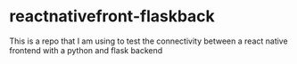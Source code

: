 # reactnativefront-flaskback
This is a repo that I am using to test the connectivity between a react native frontend with a python and flask backend
